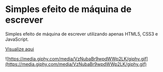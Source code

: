# Simples efeito de máquina de escrever

Simples efeito de máquina de escrever utilizando apenas HTML5, CSS3 e JavaScript.

[Visualize aqui](https://thaylorz.github.io/feite-maquina-de-escrever/)

![https://media.giphy.com/media/VzNubaBr9wpdWWp2LK/giphy.gif](https://media.giphy.com/media/VzNubaBr9wpdWWp2LK/giphy.gif)
